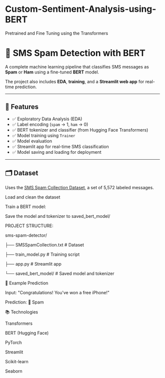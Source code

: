 # Custom-Sentiment-Analysis-using-BERT
Pretrained and Fine Tuning using the Transformers 

# 📩 SMS Spam Detection with BERT


A complete machine learning pipeline that classifies SMS messages as **Spam** or **Ham** using a fine-tuned **BERT** model. 

The project also includes **EDA**, **training**, and a **Streamlit web app** for real-time prediction.

---

## 🚀 Features

- ✅ Exploratory Data Analysis (EDA)
- ✅ Label encoding (`spam` → 1, `ham` → 0)
- ✅ BERT tokenizer and classifier (from Hugging Face Transformers)
- ✅ Model training using `Trainer`
- ✅ Model evaluation
- ✅ Streamlit app for real-time SMS classification
- ✅ Model saving and loading for deployment

---

## 🗂 Dataset

Uses the [SMS Spam Collection Dataset](https://www.dt.fee.unicamp.br/~tiago/smsspamcollection/), a set of 5,572 labeled messages.


Load and clean the dataset

Train a BERT model:

Save the model and tokenizer to saved_bert_model/

PROJECT STRUCTURE:

sms-spam-detector/

├── SMSSpamCollection.txt         # Dataset

├── train_model.py                # Training script

├── app.py                        # Streamlit app

└── saved_bert_model/             # Saved model and tokenizer



🧪 Example Prediction

Input:
"Congratulations! You've won a free iPhone!"

Prediction:
🛑 Spam


📚 Technologies

Transformers

BERT (Hugging Face)

PyTorch

Streamlit

Scikit-learn

Seaborn
